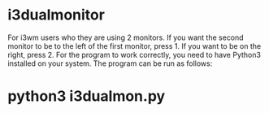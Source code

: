 # i3dualmonitor
For i3wm users who they are using 2 monitors.
If you want the second monitor to be to the left of the first monitor, press 1. If you want to be on the right, press 2.
For the program to work correctly, you need to have Python3 installed on your system.
The program can be run as follows:

# python3 i3dualmon.py

